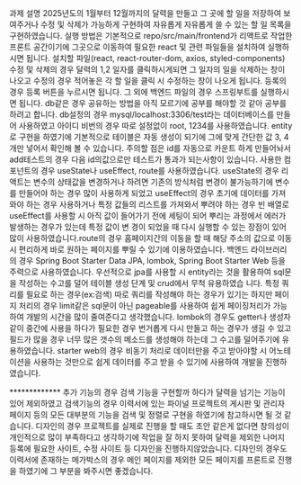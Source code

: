 과제 설명
2025년도의 1월부터 12월까지의 달력을 만들고 그 곳에 할 일을 저장하여 보여주거나 수정 및 삭제가 가능하게 구현하여 자유롭게
자유롭게 쓸 수 있는 할 일 목록을 구현하였습니다.
실행 방법은 기본적으로 repo/src/main/frontend가 리액트로 작업한 프론트 공간이기에 그곳으로 이동하여 필요한 react 및 관련
파일들을 설치하여 실행하시면 됩니다. 설치할 파일(react, react-router-dom, axios, styled-components)
수정 및 삭제의 경우 달력의 1,2 일자를 클릭하시게되면 그 일자의 일을 삭제하는 창이 나오고 수정의 경우 적어놓은 각 할 일을
클릭 시 수정하는 창이 나오게 됩니다. 등록의 경우 등록 버튼을 누르시면 됩니다.
그 외에 백엔드 파일의 경우 스프링부트를 실행하시면 됩니다. db같은 경우 공유하는 방법을 아직 모르기에 공부를 해야할 것 같아
공부를 하려고 합니다. db설정의 경우 mysql/localhost:3306/test라는 데이터베이스를 만들어 사용하였고 아이디 비번의 경우 따로
설정없이 root, 1234를 사용하였습니다. entity로 구현을 하였기에 기본적으로 테이블은 자동 생성이 되기에 그에 맞게 간단한 값
3, 4개만 넣어서 확인해 볼 수 있습니다. 주의할 점은 id를 자동으로 카운트 하게 만들어놔서 add테스트의 경우 다음 id의값으로만
테스트가 통과가 되는사항이 있습니다.
사용한 컴포넌트의 경우 useState나 useEffect, route를 사용하였습니다.
useState의 경우 리액트는 변수의 상태값을 변경하거나 하려면 기존의 방식처럼 변경이 불가능하기에 변수를 만들어야 하는 경우 많이
사용하게 되었고 useEffect의 경우 초기에 데이터를 가져와야 하는 경우 사용하거나 특정 값들의 리스트를 가져와서 뿌려야 하는 경우
빈 배열로 useEffect를 사용할 시 아직 값이 들어가기 전에 세팅이 되어 뿌리는 과정에서 에러가 발생하는 경우가 있는데 특정 값이 변
경이 되었을 때 다시 실행할 수 있는 장점이 있어 많이 사용하였습니다.route의 경우 홈페이지간의 이동을 할 때 해당 주소의 값으로
이동 시 편리하게 바로 원하는 페이지를 뿌릴 수 있기에 이용하였습니다.
백엔드 라이브러리의 경우 Spring Boot Starter Data JPA, lombok,  Spring Boot Starter Web 등을 주력으로 사용하였습니다.
우선적으로 jpa를 사용할 시 entity라는 것을 활용하여 sql문을 작성하는 수고를 덜어 테이블 생성 단계 및 crud에서 무척 유용하였습
니다. 특정 쿼리를 필요로 하는 경우(ex:검색) 따로 쿼리를 작성해야 하는 경우가 있기는 하지만 페이지 처리의 경우 limit같은 sql문이 아닌
pageable를 사용하여 쉽게 페이징처리가 가능하여 개발의 시간을 많이 줄여준다고 생각했습니다. lombok의 경우도 getter나 생성자 같이
중간에 사용을 하다가 필요한 경우 번거롭게 다시 만들고 하는 경우가 생길 수 있고 필드가 많을 경우 너무 많은 갯수의 메소드를 생성해야
하는데 그 수고를 덜어주기에 유용하였습니다. starter web의 경우 비동기 처리로 데이터만을 주고 받아야할 시 어노테이션을 사용하는 것만으로
쉽게 데이터를 주고 받을 수 있기에 사용하여 개발을 진행하였습니다.

************* 추가 기능의 경우 검색 기능을 구현할까 하다가 달력을 넘기는 기능이 있어 제외하였고 검색기능의 경우 이력서에 있는
파이널 프로젝트의 게시판 및 관리자 페이지 등의 모든 대부분의 기능을 검색 및 정렬로 구현을 하였기에 참고하시면 될 것 같습니다.
디자인의 경우 프로젝트를 실제로 진행을 할 때도 초안 같은게 없다면 창의성이 개인적으로 많이 부족하다고 생각하기에 작업을 잘 하지
못하여 달력을 제외한 나머지 등록에 필요한 사이트, 수정 사이트 등 디자인을 진행하지않았습니다. 디자인의 경우도 이력서에 존재하는
메가박스의 경우 메인 페이지를 제외한 모든 페이지를 프론트로 진행을 하였기에 그 부분을 봐주시면 좋겠습니다.

